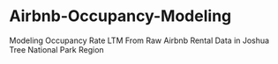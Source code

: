 # Airbnb-Occupancy-Modeling
Modeling Occupancy Rate LTM From Raw Airbnb Rental Data in Joshua Tree National Park Region 

